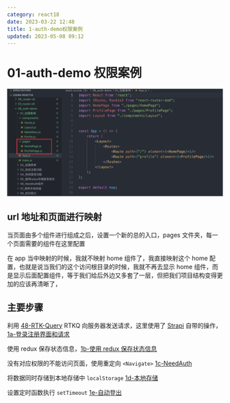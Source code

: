 ```yaml
---
category: react18
date: 2023-03-22 12:48
title: 1-auth-demo权限案例
updated: 2023-05-08 09:12
---
```


# 01-auth-demo 权限案例

![](./_images/image-2023-03-22_12-59-41-202-1-auth-demo权限案例.png)

## url 地址和页面进行映射

当页面由多个组件进行组成之后，设置一个新的总的入口，pages 文件夹，每一个页面需要的组件在这里配置

在 app 当中映射的时候，我就不映射 home 组件了，我直接映射这个 home 配置，也就是说当我们的这个访问根目录的时候，我就不再去显示 home 组件，而是显示后面配置组件，等于我们给后外边又多套了一层，但把我们项目结构变得更加的应该再清晰了，

## 主要步骤

利用 [48-RTK-Query](../React18/48-RTK-Query.md) RTKQ 向服务器发送请求，这里使用了 [Strapi](../React18/43a-Strapi-无头内容管理系统.md) 自带的操作，[1a-登录注册界面和请求](1a-登录注册界面和请求.md)

使用 redux 保存状态信息，[1b-使用 redux 保存状态信息](1b-使用redux保存状态信息.md)

没有对应权限的不能访问页面，使用重定向 `<Navigate>`  [1c-NeedAuth](1c-NeedAuth.md)

将数据同时存储到本地存储中 `localStorage` [1d-本地存储](1d-本地存储.md)

设置定时函数执行 `setTimeout` [1e-自动登出](1e-自动登出.md)